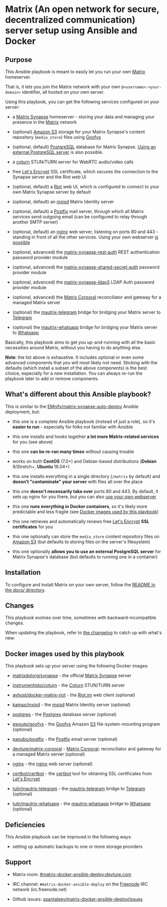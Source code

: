 # Matrix (An open network for secure, decentralized communication) server setup using Ansible and Docker

## Purpose

This Ansible playbook is meant to easily let you run your own [Matrix](http://matrix.org/) homeserver.

That is, it lets you join the Matrix network with your own `@<username>:<your-domain>` identifier, all hosted on your own server.

Using this playbook, you can get the following services configured on your server:

- a [Matrix Synapse](https://github.com/matrix-org/synapse) homeserver - storing your data and managing your presence in the [Matrix](http://matrix.org/) network

- (optional) [Amazon S3](https://aws.amazon.com/s3/) storage for your Matrix Synapse's content repository (`media_store`) files using [Goofys](https://github.com/kahing/goofys)

- (optional, default) [PostgreSQL](https://www.postgresql.org/) database for Matrix Synapse. [Using an external PostgreSQL server](docs/configuring-playbook-external-postgres.md) is also possible.

- a [coturn](https://github.com/coturn/coturn) STUN/TURN server for WebRTC audio/video calls

- free [Let's Encrypt](https://letsencrypt.org/) SSL certificate, which secures the connection to the Synapse server and the Riot web UI

- (optional, default) a [Riot](https://riot.im/) web UI, which is configured to connect to your own Matrix Synapse server by default

- (optional, default) an [mxisd](https://github.com/kamax-io/mxisd) Matrix Identity server

- (optional, default) a [Postfix](http://www.postfix.org/) mail server, through which all Matrix services send outgoing email (can be configured to relay through another SMTP server)

- (optional, default) an [nginx](http://nginx.org/) web server, listening on ports 80 and 443 - standing in front of all the other services. Using your own webserver [is possible](docs/configuring-playbook-own-webserver.md)

- (optional, advanced) the [matrix-synapse-rest-auth](https://github.com/kamax-io/matrix-synapse-rest-auth) REST authentication password provider module

- (optional, advanced) the [matrix-synapse-shared-secret-auth](https://github.com/devture/matrix-synapse-shared-secret-auth) password provider module

- (optional, advanced) the [matrix-synapse-ldap3](https://github.com/matrix-org/matrix-synapse-ldap3) LDAP Auth password provider module

- (optional, advanced) the [Matrix Corporal](https://github.com/devture/matrix-corporal) reconciliator and gateway for a managed Matrix server

- (optional) the [mautrix-telegram](https://github.com/tulir/mautrix-telegram) bridge for bridging your Matrix server to [Telegram](https://telegram.org/)

- (optional) the [mautrix-whatsapp](https://github.com/tulir/mautrix-whatsapp) bridge for bridging your Matrix server to [Whatsapp](https://www.whatsapp.com/)

Basically, this playbook aims to get you up-and-running with all the basic necessities around Matrix, without you having to do anything else.

**Note**: the list above is exhaustive. It includes optional or even some advanced components that you will most likely not need.
Sticking with the defaults (which install a subset of the above components) is the best choice, especially for a new installation.
You can always re-run the playbook later to add or remove components.


## What's different about this Ansible playbook?

This is similar to the [EMnify/matrix-synapse-auto-deploy](https://github.com/EMnify/matrix-synapse-auto-deploy) Ansible deployment, but:

- this one is a complete Ansible playbook (instead of just a role), so it's **easier to run** - especially for folks not familiar with Ansible

- this one installs and hooks together **a lot more Matrix-related services** for you (see above)

- this one **can be re-ran many times** without causing trouble

- works on both **CentOS** (7.0+) and Debian-based distributions (**Debian** 9/Stretch+, **Ubuntu** 16.04+)

- this one installs everything in a single directory (`/matrix` by default) and **doesn't "contaminate" your server** with files all over the place

- this one **doesn't necessarily take over** ports 80 and 443. By default, it sets up nginx for you there, but you can also [use your own webserver](docs/configuring-playbook-own-webserver.md)

- this one **runs everything in Docker containers**, so it's likely more predictable and less fragile (see [Docker images used by this playbook](#docker-images-used-by-this-playbook))

- this one retrieves and automatically renews free [Let's Encrypt](https://letsencrypt.org/) **SSL certificates** for you

- this one optionally can store the `media_store` content repository files on [Amazon S3](https://aws.amazon.com/s3/) (but defaults to storing files on the server's filesystem)

- this one optionally **allows you to use an external PostgreSQL server** for Matrix Synapse's database (but defaults to running one in a container)


## Installation

To configure and install Matrix on your own server, follow the [README in the docs/ directory](docs/README.md).


## Changes

This playbook evolves over time, sometimes with backward-incompatible changes.

When updating the playbook, refer to [the changelog](CHANGELOG.md) to catch up with what's new.


## Docker images used by this playbook

This playbook sets up your server using the following Docker images:

- [matrixdotorg/synapse](https://hub.docker.com/r/matrixdotorg/synapse/) - the official [Matrix Synapse](https://github.com/matrix-org/synapse) server

- [instrumentisto/coturn](https://hub.docker.com/r/instrumentisto/coturn/) - the [Coturn](https://github.com/coturn/coturn) STUN/TURN server

- [avhost/docker-matrix-riot](https://hub.docker.com/r/avhost/docker-matrix-riot/) - the [Riot.im](https://about.riot.im/) web client (optional)

- [kamax/mxisd](https://hub.docker.com/r/kamax/mxisd/) - the [mxisd](https://github.com/kamax-io/mxisd) Matrix Identity server (optional)

- [postgres](https://hub.docker.com/_/postgres/) - the [Postgres](https://www.postgresql.org/) database server (optional)

- [ewoutp/goofys](https://hub.docker.com/r/ewoutp/goofys/) - the [Goofys](https://github.com/kahing/goofys) Amazon [S3](https://aws.amazon.com/s3/) file-system-mounting program (optional)

- [panubo/postfix](https://hub.docker.com/r/panubo/postfix/) - the [Postfix](http://www.postfix.org/) email server (optional)

- [devture/matrix-corporal](https://hub.docker.com/r/devture/matrix-corporal/) - [Matrix Corporal](https://github.com/devture/matrix-corporal): reconciliator and gateway for a managed Matrix server (optional)

- [nginx](https://hub.docker.com/_/nginx/) - the [nginx](http://nginx.org/) web server (optional)

- [certbot/certbot](https://hub.docker.com/r/certbot/certbot/) - the [certbot](https://certbot.eff.org/) tool for obtaining SSL certificates from [Let's Encrypt](https://letsencrypt.org/)

- [tulir/mautrix-telegram](https://hub.docker.com/r/tulir/mautrix-telegram/) - the [mautrix-telegram](https://github.com/tulir/mautrix-telegram) bridge to [Telegram](https://telegram.org/) (optional)

- [tulir/mautrix-whatsapp](https://hub.docker.com/r/tulir/mautrix-whatsapp/) - the [mautrix-whatsapp](https://github.com/tulir/mautrix-whatsapp) bridge to [Whatsapp](https://www.whatsapp.com/) (optional)


## Deficiencies

This Ansible playbook can be improved in the following ways:

- setting up automatic backups to one or more storage providers


## Support

- Matrix room: [#matrix-docker-ansible-deploy:devture.com](https://matrix.to/#/#matrix-docker-ansible-deploy:devture.com)

- IRC channel: `#matrix-docker-ansible-deploy` on the [Freenode](https://freenode.net/) IRC network (irc.freenode.net)

- Github issues: [spantaleev/matrix-docker-ansible-deploy/issues](https://github.com/spantaleev/matrix-docker-ansible-deploy/issues)
